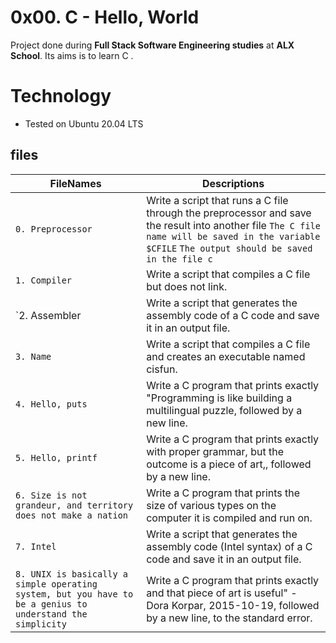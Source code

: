 # 0x00. C - Hello, World

Project done during **Full Stack Software Engineering studies** at **ALX School**. Its aims is to learn C .

# Technology

* Tested on Ubuntu 20.04 LTS

## files

|  FileNames  |  Descriptions  |
|  ---------  |  ------------  |
| `0. Preprocessor`  | Write a script that runs a C file through the preprocessor and save the result into another file `The C file name will be saved in the variable $CFILE` `The output should be saved in the file c`
| `1. Compiler` | Write a script that compiles a C file but does not link.
| `2. Assembler | Write a script that generates the assembly code of a C code and save it in an output file.
| `3. Name` | Write a script that compiles a C file and creates an executable named cisfun.
| `4. Hello, puts` | Write a C program that prints exactly "Programming is like building a multilingual puzzle, followed by a new line.
| `5. Hello, printf` | Write a C program that prints exactly with proper grammar, but the outcome is a piece of art,, followed by a new line.
| `6. Size is not grandeur, and territory does not make a nation` | Write a C program that prints the size of various types on the computer it is compiled and run on.
| `7. Intel` | Write a script that generates the assembly code (Intel syntax) of a C code and save it in an output file.
| `8. UNIX is basically a simple operating system, but you have to be a genius to understand the simplicity` | Write a C program that prints exactly and that piece of art is useful" - Dora Korpar, 2015-10-19, followed by a new line, to the standard error.


